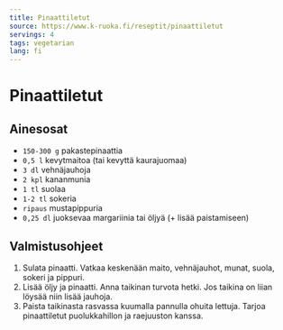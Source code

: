 ```yaml
---
title: Pinaattiletut
source: https://www.k-ruoka.fi/reseptit/pinaattiletut
servings: 4
tags: vegetarian
lang: fi
---
```


# Pinaattiletut

## Ainesosat

* `150-300 g` pakastepinaattia
* `0,5 l` kevytmaitoa (tai kevyttä kaurajuomaa)
* `3 dl` vehnäjauhoja
* `2 kpl` kananmunia
* `1 tl` suolaa
* `1-2 tl` sokeria
* `ripaus` mustapippuria
* `0,25 dl` juoksevaa margariinia tai öljyä (+ lisää paistamiseen)

## Valmistusohjeet

1. Sulata pinaatti. Vatkaa keskenään maito, vehnäjauhot, munat, suola, sokeri ja pippuri.
1. Lisää öljy ja pinaatti. Anna taikinan turvota hetki. Jos taikina on liian löysää niin lisää jauhoja.
1. Paista taikinasta rasvassa kuumalla pannulla ohuita lettuja. Tarjoa pinaattiletut puolukkahillon ja raejuuston kanssa.
